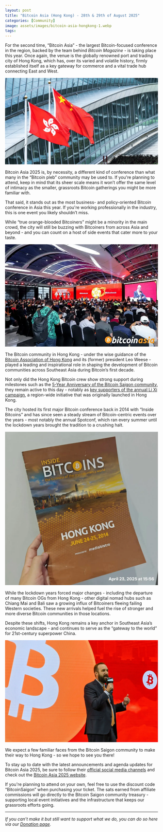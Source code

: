 ```yaml
---
layout: post
title: "Bitcoin Asia (Hong Kong) - 28th & 29th of August 2025"
categories: [Community]
image: assets/images/bitcoin-asia-hongkong-1.webp
tags:
---
```


For the second time, “Bitcoin Asia” - the largest Bitcoin-focused conference in the region, backed by the team behind _Bitcoin Magazine_ - is taking place this year. Once again, the venue is the globally renowned port and trading city of Hong Kong, which has, over its varied and volatile history, firmly established itself as a key gateway for commerce and a vital trade hub connecting East and West.

![](/assets/images/bitcoin-asia-hongkong-2.webp)

Bitcoin Asia 2025 is, by necessity, a different kind of conference than what many in the “Bitcoin pleb” community may be used to. If you're planning to attend, keep in mind that its sheer scale means it won’t offer the same level of intimacy as the smaller, grassroots Bitcoin gatherings you might be more familiar with.

That said, it stands out as the most business- and policy-oriented Bitcoin conference in Asia this year. If you're working professionally in the industry, this is one event you likely shouldn’t miss.

While “true orange-blooded Bitcoiners” might be a minority in the main crowd, the city will still be buzzing with Bitcoiners from across Asia and beyond - and you can count on a host of side events that cater more to your taste.

![](/assets/images/bitcoin-asia-hongkong-3.webp)

The Bitcoin community in Hong Kong - under the wise guidance of the [Bitcoin Association of Hong Kong](https://www.bitcoin.org.hk/) and its (former) president Leo Weese - played a leading and inspirational role in shaping the development of Bitcoin communities across Southeast Asia during Bitcoin’s first decade.

Not only did the Hong Kong Bitcoin crew show strong support during milestones such as the [5-Year Anniversary of the Bitcoin Saigon community](https://bitcoinsaigon.org/five-year-anniversary-recap-video/), they remain active to this day - notably as [key supporters of the annual Li Xi campaign](https://x.com/BitcoinSaigon/status/1871844239338029472), a region-wide initiative that was originally launched in Hong Kong.

The city hosted its first major Bitcoin conference back in 2014 with “Inside Bitcoins” and has since seen a steady stream of Bitcoin-centric events over the years - most notably the annual Spotconf, which ran every summer until the lockdown years brought the tradition to a crushing halt.

![](/assets/images/bitcoin-asia-hongkong-4.webp)

While the lockdown years forced major changes - including the departure of many Bitcoin OGs from Hong Kong - other digital nomad hubs such as Chiang Mai and Bali saw a growing influx of Bitcoiners fleeing failing Western societies. These new arrivals helped fuel the rise of stronger and more diverse Bitcoin communities in those locations.

Despite these shifts, Hong Kong remains a key anchor in Southeast Asia’s economic landscape - and continues to serve as the “gateway to the world” for 21st-century superpower China.

![](/assets/images/bitcoin-asia-hongkong-5.webp)

We expect a few familiar faces from the Bitcoin Saigon community to make their way to Hong Kong - so we hope to see you there!

To stay up to date with the latest announcements and agenda updates for Bitcoin Asia 2025, be sure to follow their [official social media channels](https://x.com/BitcoinConfAsia) and check out the [Bitcoin Asia 2025 website](https://b.tc/conference/asia).

If you're planning to attend on your own, feel free to use the discount code “BitcoinSaigon” when purchasing your ticket. The sats earned from affiliate commissions will go directly to the Bitcoin Saigon community treasury - supporting local event initiatives and the infrastructure that keeps our grassroots efforts going.

---

_If you can’t make it but still want to support what we do, you can do so here via our [Donation page](https://bitcoinsaigon.org/donate-satoshis)._
